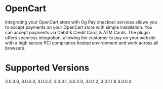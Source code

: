 # OpenCart
Integrating your OpenCart store with Og Pay checkout services allows you to accept payments on your OpenCart store with simple installation. You can accept payments via Debit &amp; Credit Card, &amp; ATM Cards. The plugin offers seamless integration, allowing the customer to pay on your website with a high secure PCI compliance hosted environment and work across all browsers.

# Supported Versions

3.0.3.6, 3.0.3.3, 3.0.3.2, 3.0.3.1, 3.0.2.0, 3.0.1.2, 3.0.1.1 & 3.0.0.0
